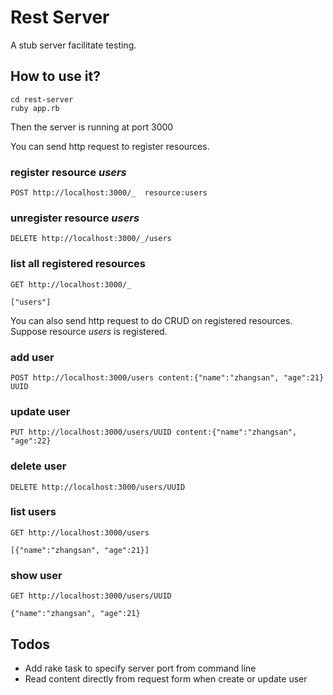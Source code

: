 # Rest Server
A stub server facilitate testing.

## How to use it?

    cd rest-server
    ruby app.rb

Then the server is running at port 3000

You can send http request to register resources.
###  register resource _users_ 

    POST http://localhost:3000/_  resource:users

### unregister resource _users_
    
    DELETE http://localhost:3000/_/users

### list all registered resources

    GET http://localhost:3000/_
    
    ["users"]

You can also send http request to do CRUD on registered resources. Suppose resource _users_ is registered.
### add user
    POST http://localhost:3000/users content:{"name":"zhangsan", "age":21}
    UUID
### update user
    PUT http://localhost:3000/users/UUID content:{"name":"zhangsan", "age":22}
### delete user
    DELETE http://localhost:3000/users/UUID
### list users
    GET http://localhost:3000/users

    [{"name":"zhangsan", "age":21}]

### show user
    GET http://localhost:3000/users/UUID

    {"name":"zhangsan", "age":21}


## Todos
- Add rake task to specify server port from command line
- Read content directly from request form when create or update user

